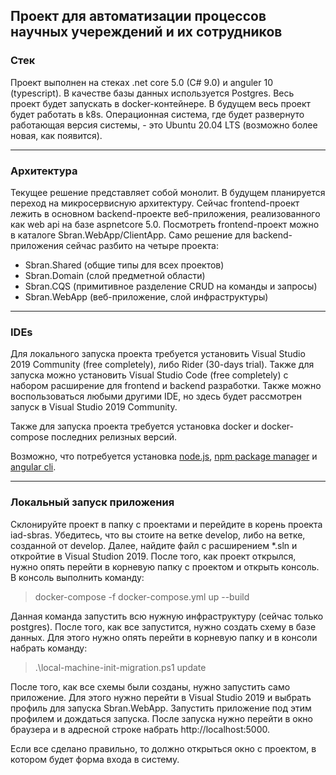 ## Проект для автоматизации процессов научных учереждений и их сотрудников ##

### Стек ###
Проект выполнен на стеках .net core 5.0 (C# 9.0) и anguler 10 (typescript). В качестве базы данных используется Postgres. Весь проект будет запускать в docker-контейнере. В будущем весь проект будет работать в k8s. Операционная система, где будет развернуто работающая версия системы, - это Ubuntu 20.04 LTS (возможно более новая, как появится).

---

### Архитектура ###
Текущее решение представляет собой монолит. В будущем планируется переход на микросервисную архитектуру. Сейчас frontend-проект лежить в основном backend-проекте веб-приложения, реализованного как web api на базе aspnetcore 5.0. Посмотреть frontend-проект можно в каталоге Sbran.WebApp/ClientApp. Само решение для backend-приложения сейчас разбито на четыре проекта:
 - Sbran.Shared (общие типы для всех проектов)
 - Sbran.Domain (слой предметной области)
 - Sbran.CQS (примитивное разделение CRUD на команды и запросы)
 - Sbran.WebApp (веб-приложение, слой инфраструктуры)
 
---
 
### IDEs ###
Для локального запуска проекта требуется установить Visual Studio 2019 Community (free completely), либо Rider (30-days trial). Также для запуска можно установить Visual Studio Code (free completely) с набором расширение для frontend и backend разработки. Также можно воспользоваться любыми другими IDE, но здесь будет рассмотрен запуск в Visual Studio 2019 Community.

Также для запуска проекта требуется установка docker и docker-compose последних релизных версий.

Возможно, что потребуется установка [node.js](https://nodejs.org/en/), [npm package manager](https://docs.npmjs.com/about-npm) и [angular cli](https://angular.io/guide/setup-local#install-the-angular-cli).

---

### Локальный запуск приложения ###
Склонируйте проект в папку с проектами и перейдите в корень проекта iad-sbras. Убедитесь, что вы стоите на ветке develop, либо на ветке, созданной от develop. Далее, найдите файл с расширением \*.sln и откройтие в Visual Studion 2019. После того, как проект открылся, нужно опять перейти в корневую папку с проектом и открыть консоль. В консоль выполнить команду:
> docker-compose -f docker-compose.yml up --build

Данная команда запустить всю нужную инфраструктуру (сейчас только postgres).
После того, как все запустится, нужно создать схему в базе данных. Для этого нужно опять перейти в корневую папку и в консоли набрать команду:
> .\local-machine-init-migration.ps1 update

После того, как все схемы были созданы, нужно запустить само приложение. Для этого нужно перейти в Visual Studio 2019 и выбрать профиль для запуска Sbran.WebApp. Запустить приложение под этим профилем и дождаться запуска. После запуска нужно перейти в окно браузера и в адресной строке набрать http://localhost:5000.

Если все сделано правильно, то должно открыться окно с проектом, в котором будет форма входа в систему.
